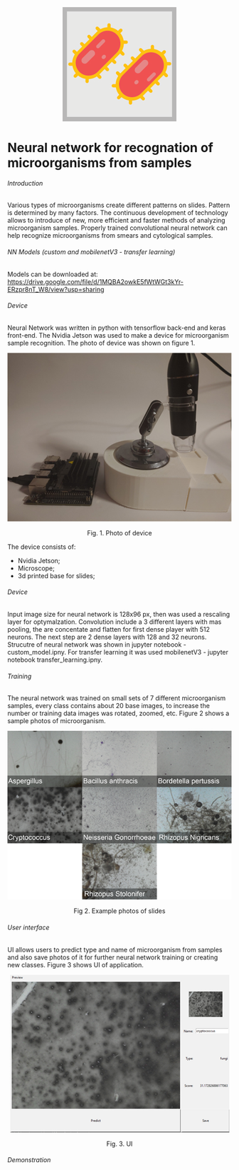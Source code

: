 <p align="center">
<img src="/doc/logo.png">
</p>

# Neural network for recognation of microorganisms from samples

###### Introduction
   Various types of microorganisms create different patterns on slides. Pattern is determined by many factors. The continuous development of technology allows to introduce of new, more efficient and faster methods of analyzing microorganism samples. Properly trained convolutional neural network can help recognize microorganisms from smears and cytological samples.

###### NN Models (custom and mobilenetV3 - transfer learning)
Models can be downloaded at:
https://drive.google.com/file/d/1MQBA2owkE5fWtWGt3kYr-ERzpr8nT_W8/view?usp=sharing

###### Device
  Neural Network was written in python with tensorflow back-end and keras front-end. The Nvidia Jetson was used to make a device for microorganism sample recognition. The photo of device was shown on figure 1.
  
  
<p align="center">
<img src="./doc/microscope.png">
</p>

<p align="center">
Fig. 1. Photo of device
</p>

The device consists of:
* Nvidia Jetson; 
* Microscope;
* 3d printed base for slides;



###### Device
  Input image size for neural network is 128x96 px, then was used a rescaling layer for optymalzation. Convolution include a 3 different layers with mas pooling, the are concentate and flatten for first dense player with 512 neurons. The next step are 2 dense layers with 128 and 32 neurons. Strucutre of neural network was shown in jupyter notebook - custom_model.ipny. For transfer learning it was used mobilenetV3 - jupyter notebook transfer_learning.ipny.
  

###### Training
  The neural network was trained on small sets of 7 different microorganism samples, every class contains about 20 base images, to increase the number or training data images was rotated, zoomed,  etc. Figure 2 shows a sample photos of microorganism.

<p align="center">
<img src="/doc/bacteria.png">
</p>

<p align="center">
Fig 2. Example photos of slides
</p>


###### User interface
UI allows users to predict type and name of microorganism from samples and also save photos of it for further neural network training or creating new classes. Figure 3 shows UI of application.


<p align="center">
<img src="./doc/ui.png">
</p>

<p align="center">
Fig. 3. UI
</p>

###### Demonstration

